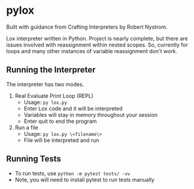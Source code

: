 # pylox

Built with guidance from Crafting Interpreters by Robert Nystrom.

Lox interpreter written in Python. Project is nearly complete, but there are issues involved with reassignment within nested scopes. So, currently for loops and many other instances of variable reassignment don't work.

## Running the Interpreter

The interpreter has two modes.

1. Real Evaluate Print Loop (REPL)
    - Usage: `py lox.py`
    - Enter Lox code and it will be interpreted
    - Variables will stay in memory throughout your session
    - Enter quit to end the program
2. Run a file
    - Usage: `py lox.py \<filename\>`
    - File will be interpreted and run

## Running Tests

- To run tests, use `python -m pytest tests/ -vv`
- Note, you will need to install pytest to run tests manually
